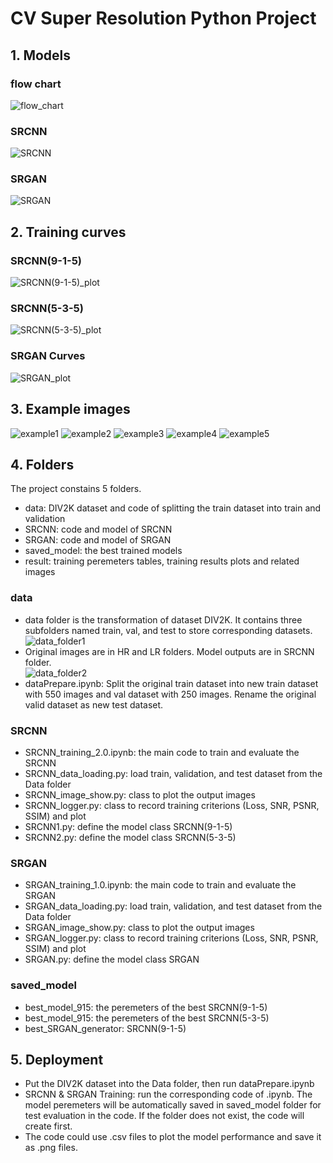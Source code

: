 # CV Super Resolution Python Project

## 1. Models
### flow chart
![flow_chart](./result/images/flow_chart.png)

### SRCNN
![SRCNN](./result/images/SRCNN.png)

### SRGAN
![SRGAN](./result/images/SRGAN.png)


## 2. Training curves
### SRCNN(9-1-5)
![SRCNN(9-1-5)_plot](./result/result_plot_915.png)
### SRCNN(5-3-5)
![SRCNN(5-3-5)_plot](./result/result_plot_535.png)
### SRGAN Curves
![SRGAN_plot](./result/result_plot_SRGAN.png)


## 3. Example images
![example1](./result/images/example1.png)
![example2](./result/images/example2.png)
![example3](./result/images/example3.png)
![example4](./result/images/example4.png)
![example5](./result/images/example5.png)


## 4. Folders
The project constains 5 folders.
- data: DIV2K dataset and code of splitting the train dataset into train and validation
- SRCNN: code and model of SRCNN
- SRGAN: code and model of SRGAN
- saved_model: the best trained models
- result: training peremeters tables, training results plots and related images

### data
- data folder is the transformation of dataset DIV2K. It contains three subfolders named train, val, and test to store corresponding datasets.  
![data_folder1](./result/images/data_folder1.png)
- Original images are in HR and LR folders. Model outputs are in SRCNN folder.  
![data_folder2](./result/images/data_folder2.png)
- dataPrepare.ipynb: Split the original train dataset into new train dataset with 550 images and val dataset with 250 images. Rename the original valid dataset as new test dataset.

### SRCNN
- SRCNN_training_2.0.ipynb: the main code to train and evaluate the SRCNN
- SRCNN_data_loading.py: load train, validation, and test dataset from the Data folder
- SRCNN_image_show.py: class to plot the output images
- SRCNN_logger.py: class to record training criterions (Loss, SNR, PSNR, SSIM) and plot
- SRCNN1.py: define the model class SRCNN(9-1-5)
- SRCNN2.py: define the model class SRCNN(5-3-5)

### SRGAN
- SRGAN_training_1.0.ipynb: the main code to train and evaluate the SRGAN
- SRGAN_data_loading.py: load train, validation, and test dataset from the Data folder
- SRGAN_image_show.py: class to plot the output images
- SRGAN_logger.py: class to record training criterions (Loss, SNR, PSNR, SSIM) and plot
- SRGAN.py: define the model class SRGAN

### saved_model
- best_model_915: the peremeters of the best SRCNN(9-1-5)
- best_model_915: the peremeters of the best SRCNN(5-3-5)
- best_SRGAN_generator: SRCNN(9-1-5)


## 5. Deployment
* Put the DIV2K dataset into the Data folder, then run dataPrepare.ipynb  
* SRCNN & SRGAN Training: run the corresponding code of .ipynb. The model peremeters will be automatically saved in saved_model folder for test evaluation in the code. If the folder does not exist, the code will create first.  
* The code could use .csv files to plot the model performance and save it as .png files.


